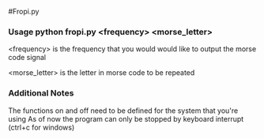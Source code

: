 #Fropi.py

### Usage python fropi.py &lt;frequency&gt; &lt;morse_letter&gt;

&lt;frequency&gt; is the frequency that you would would like to output the morse code signal

&lt;morse_letter&gt; is the letter in morse code to be repeated

### Additional Notes
The functions on and off need to be defined for the system that you're using
As of now the program can only be stopped by keyboard interrupt (ctrl+c for windows)